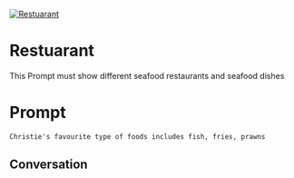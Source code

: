 
[![Restuarant](https://flow-prompt-covers.s3.us-west-1.amazonaws.com/icon/Abstract/i11.png)]()
# Restuarant 
This Prompt must show different seafood restaurants and seafood dishes

# Prompt

```
Christie's favourite type of foods includes fish, fries, prawns
```

## Conversation




